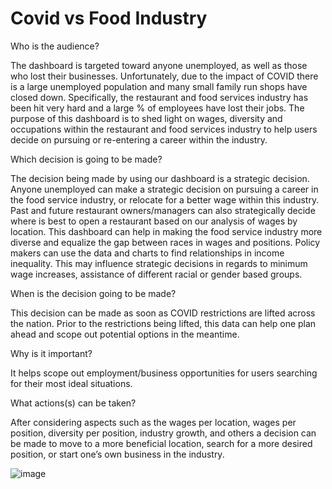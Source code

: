 # Covid vs Food Industry 

Who is the audience?
 
The dashboard is targeted toward anyone unemployed, as well as those who lost their businesses. Unfortunately, due to the impact of COVID there is a large unemployed population and many small family run shops have closed down. Specifically, the restaurant and food services industry has been hit very hard and a large % of employees have lost their jobs.
The purpose of this dashboard is to shed light on wages, diversity and occupations within the restaurant and food services industry to help users decide on pursuing or re-entering a career within the industry.


 Which decision is going to be made?

The decision being made by using our dashboard is a strategic decision. Anyone unemployed can make a strategic decision on pursuing a career in the food service industry, or relocate for a better wage within this industry.  Past and future restaurant owners/managers can also strategically decide where is best to open a restaurant based on our analysis of wages by location.  This dashboard can help in making the food service industry more diverse and equalize the gap between races in wages and positions.  Policy makers can use the data and charts to find relationships in income inequality. This may influence strategic decisions in regards to minimum wage increases, assistance of different racial or gender based groups.
 
 
 When is the decision going to be made?

This decision can be made as soon as COVID restrictions are lifted across the nation.  Prior to the restrictions being lifted, this data can help one plan ahead and scope out potential options in the meantime.


Why is it important?

It helps scope out employment/business opportunities for users searching for their most ideal situations.
 

What actions(s) can be taken?

After considering aspects such as the wages per location, wages per position, diversity per position, industry growth, and others a decision can be made to move to a more beneficial location, search for a more desired position, or start one’s own business in the industry.

![image](https://user-images.githubusercontent.com/65049133/121820485-def0cf00-cc47-11eb-8781-77eb907379b1.png)
